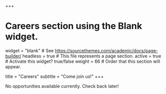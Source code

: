 +++
# Careers section using the Blank widget.
widget = "blank"  # See https://sourcethemes.com/academic/docs/page-builder/
headless = true  # This file represents a page section.
active = true  # Activate this widget? true/false
weight = 66  # Order that this section will appear.

title = "Careers"
subtitle = "Come join us!"
+++
 <!--## **Campus Lightbox**

| Job Title            | Description                                        | Apply
| ---------------------| ------------------------------------------------- | ---------
| Website admin        | tiny description                                  | [Click Here](https://hi.com)

## **Malhar** 

| Job Title      | Description                                   | Apply
| ---------------| -------------------------------------------- | ---------
| Artist         | Build artistic ideas to raise awareness.     | [Click Here](https://hi.com) -->

No opportunities available currently. Check back later!
